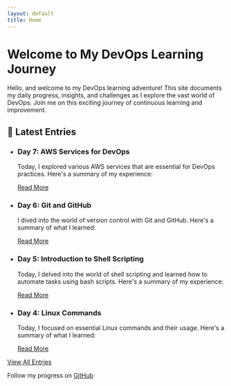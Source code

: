 ```yaml
---
layout: default
title: Home
---
```


# Welcome to My DevOps Learning Journey

<div class="introduction">
  <p>Hello, and welcome to my DevOps learning adventure! This site documents my daily progress, insights, and challenges as I explore the vast world of DevOps. Join me on this exciting journey of continuous learning and improvement.</p>
</div>

## 🚀 Latest Entries

<div class="post-list">
  <ul>
    <li>
      <h3> Day 7: AWS Services for DevOps </h3>
      <p> Today, I explored various AWS services that are essential for DevOps practices. Here's a summary of my experience:</p>
      <a href="./logs/day-7.html">Read More</a>
    </li>
    <li>
      <h3> Day 6: Git and GitHub </h3>
      <p> I dived into the world of version control with Git and GitHub. Here's a summary of what I learned:</p>
      <a href="./logs/day-6.html">Read More</a>
    </li>
    <li>
      <h3> Day 5: Introduction to Shell Scripting </h3>
      <p> Today, I delved into the world of shell scripting and learned how to automate tasks using bash scripts. Here's a summary of my experience:</p>
      <a href="./logs/day-5.html">Read More</a>
    </li>
    <li>
      <h3> Day 4: Linux Commands </h3>
      <p> Today, I focused on essential Linux commands and their usage. Here's a summary of what I learned:</p>
      <a href="./logs/day-4.html">Read More</a>  
    </li>
  </ul>
</div>


<div class="navigation">
  <a href="./allfiles.html">View All Entries</a>
</div>

<footer>
  <p>Follow my progress on <a href="https://github.com/yourusername/devops-learning-journey">GitHub</a></p>
</footer>